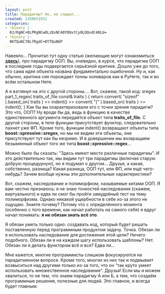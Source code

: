 ```yaml
---
layout: post
title: Парадигмы? Не, не слышал...
created: 1350651932
categories:
- !binary |-
  0J/RgNC+0LPRgNCw0LzQvNC40YDQvtCy0LDQvdC40LU=
- !binary |-
  0KTQuNC70L7RgdC+0YTQuNGP
---
```

Навеяло... Прочитал тут одну статью (желающие могут ознакомиться <strong><a href="http://habrahabr.ru/post/147927/">здесь</a></strong>), про парадигму ООП. Вы, очевидно, в курсе, что парадигма ООП в последние годы подвергается серьёзной критике. Дошло уже до того, что сама идея объекта названа фундаментально ошибочной. Ну и, как обычно, критика сия порождает тонны холиваров как в РуНете, так и во всём остальном Нете.

А я взглянул на это с другой стороны.... Вот, скажем, такой код:
<cpp>
sregex part_1_regex( traits_of_file const& traits ) {
    return convert( "sizeof" ).based_on( traits )
           >> indent()
           >> convert( "(" ).based_on( traits )
           >> indent();
}
</cpp>Как бы вы охарактеризовали его с точки зрения парадигм? Это что, ООП? Ну вроде бы да, ведь в функцию в качестве единственного аргумента передаётся объект типа <strong>traits_of_file</strong>. С другой стороны, в теле функции присутствует функтор, следовательно пахнет уже ФП. Кроме того, функции indent() возвращают объекты типа <strong>boost::xpressive::sregex</strong>, но мы не видим эти объекты, они присутствуют тут как бы незримо. И в довершении мы возвращаем безымянный объект того же типа <strong>boost::xpressive::regex</strong>...

Можно было бы сказать: "Здесь имеют место различные парадигмы". И это действительно так, мы видим тут три парадигмы (включая старую добрую процедурную), но я подумал о другом... Друзья, а какая, собственно, разница? Какая разница, ООП тут, или ФП, или ещё чего-нибудь? Зачем вообще нужны эти дополнительные характеристики?

Вот, скажем, наследование и полиморфизм, называемые китами ООП. Я вам честно признаюсь: я не знаю тонкостей наследования (скажем, виртуального) и едва ли смог бы пройти замудрёный тест на тему полиморфизма. Однако никакой ущербности в себе из-за этого не ощущаю. Знаете почему? Потому что с определённого момента (особенно с того времени, как начал работать на самого себя) я вдруг начал понимать: <strong>я не обязан знать всё это</strong>.

Я обязан уметь только одно: создавать код, который будет решать поставленную перед программным продуктом задачу. Точка. Обязан ли я использовать наследование для достижения этой цели? Ничего подобного. Обязан ли я на каждом шагу использовать шаблоны? Нет. Обязан ли я делать функтором всё и вся? Едва ли...

Мне кажется, многие программисты слишком фокусируются на парадигменном вопросе. Кроме того, многих из них так и подмывает возвыситься над другими только из-за того, что он "так круто умеет использовать множественное наследование". Друзья! Если мы и можем хвалиться, то не тем, что знаем парадигму А или Б, а тем, что создаём программные решения, полезные для людей. Это главное, и всегда будет главным.
